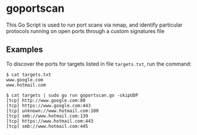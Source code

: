# goportscan

This Go Script is used to run port scans via nmap, and identify particular 
protocols running on open ports through a custom signatures file

## Examples

To discover the ports for targets listed in file `targets.txt`, run the command:

```
$ cat targets.txt
www.google.com
www.hotmail.com

$ cat targets | sudo go run goportscan.go -skipUDP
[tcp] http://www.google.com:80
[tcp] https://www.google.com:443
[tcp] unknown://www.hotmail.com:100
[tcp] smb://www.hotmail.com:139
[tcp] https://www.hotmail.com:443
[tcp] smb://www.hotmail.com:445
```
